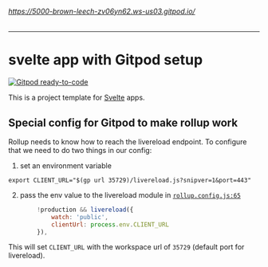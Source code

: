 ###### https://5000-brown-leech-zv06yn62.ws-us03.gitpod.io/
---

# svelte app with Gitpod setup

[![Gitpod ready-to-code](https://img.shields.io/badge/Gitpod-ready--to--code-blue?logo=gitpod)](https://gitpod.io/#https://github.com/gitpod-io/sveltejs-template)

This is a project template for [Svelte](https://svelte.dev) apps. 

## Special config for Gitpod to make rollup work

Rollup needs to know how to reach the livereload endpoint. To configure that we need to do two things in our config:

1) set an environment variable
```
export CLIENT_URL="$(gp url 35729)/livereload.js?snipver=1&port=443"
```
2) pass the env value to the livereload module in [`rollup.config.js:65`](https://github.com/gitpod-io/sveltejs-template/blob/587088aae9cb7331c27591b7f8cef9d58c037e46/rollup.config.js#L66-L69)
```js
		!production && livereload({
            watch: 'public',
            clientUrl: process.env.CLIENT_URL
        }),
```

This will set `CLIENT_URL` with the workspace url of `35729` (default port for livereload).

